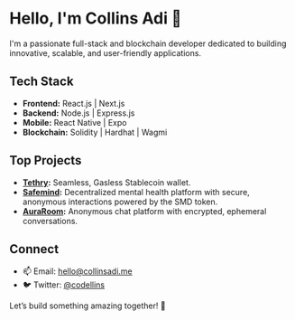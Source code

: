 # Hello, I'm Collins Adi 👋  

I'm a passionate full-stack and blockchain developer dedicated to building innovative, scalable, and user-friendly applications.  

## Tech Stack  
- **Frontend:** React.js | Next.js  
- **Backend:** Node.js | Express.js  
- **Mobile:** React Native | Expo  
- **Blockchain:** Solidity | Hardhat | Wagmi  

## Top Projects 
- **[Tethry](https://tethry.xyz):** Seamless, Gasless Stablecoin wallet.  
- **[Safemind](https://safemind.app):** Decentralized mental health platform with secure, anonymous interactions powered by the SMD token.  
- **[AuraRoom](https://auraroom.xyz):** Anonymous chat platform with encrypted, ephemeral conversations. 

## Connect  
- 📫 Email: [hello@collinsadi.me](mailto:hello@collinsadi.me)  
- 🐦 Twitter: [@codellins](https://twitter.com/codellins)  

Let’s build something amazing together! 🚀  
